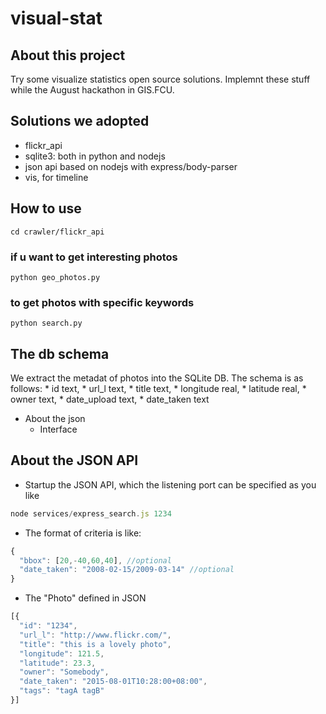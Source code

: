 # visual-stat
## About this project
Try some visualize statistics open source solutions.
Implemnt these stuff while the August hackathon in GIS.FCU.

## Solutions we adopted
 - flickr_api
 - sqlite3: both in python and nodejs
 - json api based on nodejs with express/body-parser
 - vis, for timeline 

## How to use
```
cd crawler/flickr_api
```
  ### if u want to get interesting photos

```
python geo_photos.py
```

 ### to get photos with specific keywords
 ```
python search.py
```
## The db schema
We extract the metadat of photos into the SQLite DB.
  The schema is as follows:
    * id text,
    * url_l text,
    * title  text,
    * longitude real,
    * latitude real,
    * owner text,
    * date_upload text,
    * date_taken text
  * About the json 
    * Interface
## About the JSON API
- Startup the JSON API, which the listening port can be specified as you like
```javascript
node services/express_search.js 1234
```
- The format of criteria is like:
```javascript
{ 
  "bbox": [20,-40,60,40], //optional
  "date_taken": "2008-02-15/2009-03-14" //optional
}
```
- The "Photo" defined in JSON
```javascript
[{
  "id": "1234", 
  "url_l": "http://www.flickr.com/",
  "title": "this is a lovely photo",
  "longitude": 121.5,
  "latitude": 23.3,
  "owner": "Somebody",
  "date_taken": "2015-08-01T10:28:00+08:00",
  "tags": "tagA tagB"
}]
```
